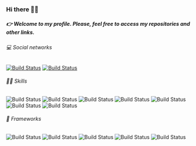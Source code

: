 ### Hi there 👋:smile:

<!--
**caiovini98/caiovini98** is a ✨ _special_ ✨ repository because its `README.md` (this file) appears on your GitHub profile.

Here are some ideas to get you started:

- 🔭 I’m currently working on ...
- 🌱 I’m currently learning ...
- 👯 I’m looking to collaborate on ...
- 🤔 I’m looking for help with ...
- 💬 Ask me about ...
- 📫 How to reach me: ...
- 😄 Pronouns: ...
- ⚡ Fun fact: ...

-->

##### 👉 Welcome to my profile. Please, feel free to access my repositories and other links.

###### 💻 Social networks
[![Build Status](https://img.shields.io/badge/LinkedIn-0077B5?style=for-the-badge&logo=linkedin&logoColor=white)](https://www.linkedin.com/in/caiovi98/)
[![Build Status](https://img.shields.io/badge/Instagram-E4405F?style=for-the-badge&logo=instagram&logoColor=white)](https://www.instagram.com/caiovi98/)

###### 👩‍💻 Skills
![Build Status](https://img.shields.io/badge/HTML5-E34F26?style=for-the-badge&logo=html5&logoColor=white)
![Build Status](https://img.shields.io/badge/CSS3-1572B6?style=for-the-badge&logo=css3&logoColor=white)
![Build Status](https://img.shields.io/badge/JavaScript-F7DF1E?style=for-the-badge&logo=javascript&logoColor=black)
![Build Status](https://img.shields.io/badge/TypeScript-007ACC?style=for-the-badge&logo=typescript&logoColor=white)
![Build Status](https://img.shields.io/badge/Go-00ADD8?style=for-the-badge&logo=go&logoColor=white)
![Build Status](https://img.shields.io/badge/Python-3776AB?style=for-the-badge&logo=python&logoColor=white)
![Build Status](https://img.shields.io/badge/Arduino-00979D?style=for-the-badge&logo=Arduino&logoColor=white)

###### 🚀 Frameworks
![Build Status](https://img.shields.io/badge/Node.js-339933?style=for-the-badge&logo=nodedotjs&logoColor=white)
![Build Status](https://img.shields.io/badge/Sass-CC6699?style=for-the-badge&logo=sass&logoColor=white)
![Build Status](https://img.shields.io/badge/React-20232A?style=for-the-badge&logo=react&logoColor=61DAFB)
![Build Status](https://img.shields.io/badge/Material--UI-0081CB?style=for-the-badge&logo=material-ui&logoColor=white)
![Build Status](https://img.shields.io/badge/firebase-ffca28?style=for-the-badge&logo=firebase&logoColor=black)
